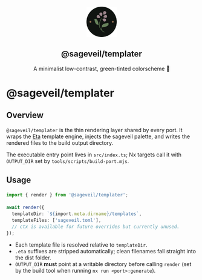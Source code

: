 <p align="center">
    <img src="../../assets/sageveil-logo.png" width="80" />
    <h2 align="center">@sageveil/templater</h2>
</p>

<p align="center">A minimalist low-contrast, green-tinted colorscheme 🌱</p>

# @sageveil/templater

## Overview

`@sageveil/templater` is the thin rendering layer shared by every port.
It wraps the [Eta](https://eta.js.org/) template engine, injects the sageveil palette, and writes the rendered files to the build output directory.

The executable entry point lives in `src/index.ts`; Nx targets call it with `OUTPUT_DIR` set by `tools/scripts/build-port.mjs`.

## Usage

```ts
import { render } from '@sageveil/templater';

await render({
  templateDir: `${import.meta.dirname}/templates`,
  templateFiles: ['sageveil.toml'],
  // ctx is available for future overrides but currently unused.
});
```

- Each template file is resolved relative to `templateDir`.
- `.eta` suffixes are stripped automatically; clean filenames fall straight into the dist folder.
- `OUTPUT_DIR` **must** point at a writable directory before calling `render` (set by the build tool when running `nx run <port>:generate`).
